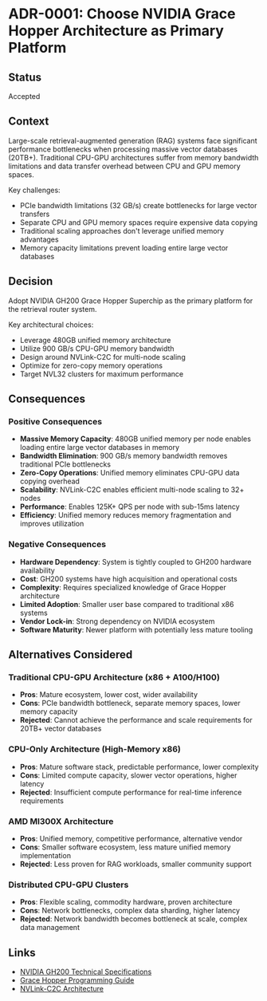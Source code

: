 # ADR-0001: Choose NVIDIA Grace Hopper Architecture as Primary Platform

## Status
Accepted

## Context
Large-scale retrieval-augmented generation (RAG) systems face significant performance bottlenecks when processing massive vector databases (20TB+). Traditional CPU-GPU architectures suffer from memory bandwidth limitations and data transfer overhead between CPU and GPU memory spaces.

Key challenges:
- PCIe bandwidth limitations (32 GB/s) create bottlenecks for large vector transfers
- Separate CPU and GPU memory spaces require expensive data copying
- Traditional scaling approaches don't leverage unified memory advantages
- Memory capacity limitations prevent loading entire large vector databases

## Decision
Adopt NVIDIA GH200 Grace Hopper Superchip as the primary platform for the retrieval router system.

Key architectural choices:
- Leverage 480GB unified memory architecture
- Utilize 900 GB/s CPU-GPU memory bandwidth  
- Design around NVLink-C2C for multi-node scaling
- Optimize for zero-copy memory operations
- Target NVL32 clusters for maximum performance

## Consequences

### Positive Consequences
- **Massive Memory Capacity**: 480GB unified memory per node enables loading entire large vector databases in memory
- **Bandwidth Elimination**: 900 GB/s memory bandwidth removes traditional PCIe bottlenecks
- **Zero-Copy Operations**: Unified memory eliminates CPU-GPU data copying overhead
- **Scalability**: NVLink-C2C enables efficient multi-node scaling to 32+ nodes
- **Performance**: Enables 125K+ QPS per node with sub-15ms latency
- **Efficiency**: Unified memory reduces memory fragmentation and improves utilization

### Negative Consequences
- **Hardware Dependency**: System is tightly coupled to GH200 hardware availability
- **Cost**: GH200 systems have high acquisition and operational costs
- **Complexity**: Requires specialized knowledge of Grace Hopper architecture
- **Limited Adoption**: Smaller user base compared to traditional x86 systems
- **Vendor Lock-in**: Strong dependency on NVIDIA ecosystem
- **Software Maturity**: Newer platform with potentially less mature tooling

## Alternatives Considered

### Traditional CPU-GPU Architecture (x86 + A100/H100)
- **Pros**: Mature ecosystem, lower cost, wider availability
- **Cons**: PCIe bandwidth bottleneck, separate memory spaces, lower memory capacity
- **Rejected**: Cannot achieve the performance and scale requirements for 20TB+ vector databases

### CPU-Only Architecture (High-Memory x86)
- **Pros**: Mature software stack, predictable performance, lower complexity
- **Cons**: Limited compute capacity, slower vector operations, higher latency
- **Rejected**: Insufficient compute performance for real-time inference requirements

### AMD MI300X Architecture
- **Pros**: Unified memory, competitive performance, alternative vendor
- **Cons**: Smaller software ecosystem, less mature unified memory implementation
- **Rejected**: Less proven for RAG workloads, smaller community support

### Distributed CPU-GPU Clusters
- **Pros**: Flexible scaling, commodity hardware, proven architecture
- **Cons**: Network bottlenecks, complex data sharding, higher latency
- **Rejected**: Network bandwidth becomes bottleneck at scale, complex data management

## Links
- [NVIDIA GH200 Technical Specifications](https://www.nvidia.com/en-us/data-center/grace-hopper-superchip/)
- [Grace Hopper Programming Guide](https://docs.nvidia.com/grace-hopper-superchip/)
- [NVLink-C2C Architecture](https://docs.nvidia.com/nvlink-c2c/)